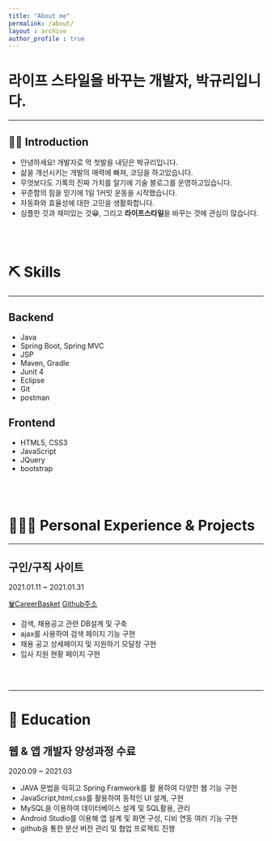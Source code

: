 ```yaml
---
title: "About me"
permalink: /about/
layout : archive
author_profile : true
---
```


# 라이프 스타일을 바꾸는 개발자, 박규리입니다.
---
## 💁🏻 Introduction

- 안녕하세요! 개발자로 막 첫발을 내딛은 박규리입니다.
- 삶을 개선시키는 개발의 매력에 빠져, 코딩을 하고있습니다.
- 무엇보다도 기록의 진짜 가치를 알기에 기술 블로그를 운영하고있습니다.
- 꾸준함의 힘을 믿기에 1일 1커밋 운동을 시작했습니다.
- 자동화와 효율성에 대한 고민을 생활화합니다.
- 심플한 것과 재미있는 것😁, 그리고 **라이프스타일**을 바꾸는 것에 관심이 많습니다.

<br/>
<br/>

# ⛏️ Skills
---
## Backend

- Java
- Spring Boot, Spring MVC
- JSP
- Maven, Gradle
- Junit 4
- Eclipse
- Git
- postman

## Frontend

- HTML5, CSS3
- JavaScript
- JQuery
- bootstrap

<br/>
<br/>

# 👩🏻‍💻 Personal Experience & Projects
---
## 구인/구직 사이트

2021.01.11 ~ 2021.01.31

[🗑️CareerBasket](https://www.notion.so/CareerBasket-f7dbf08e65394470b9f48458da00dfe7)
[Github주소](https://github.com/akflzmsdjsl/careerBasket)

- 검색, 채용공고 관련 DB설계 및 구축
- ajax를 사용하여 검색 페이지 기능 구현
- 채용 공고 상세페이지 및 지원하기 모달창 구현
- 입사 지원 현황 페이지 구현
<br/>
<br/>

---
# 📄 Education

## 웹 & 앱 개발자 양성과정 수료

2020.09 ~ 2021.03

- JAVA 문법을 익히고 Spring Framwork를 활
용하여 다양한 웹 기능 구현
- JavaScript,html,css를 활용하여 동적인 UI
설계, 구현
- MySQL을 이용하여 데이터베이스 설계 및
SQL활용, 관리
- Android Studio를 이용해 앱 설계 및 화면
구성, 디비 연동 여러 기능 구현
- github을 통한 분산 버전 관리 및 협업 프로젝트 진행



